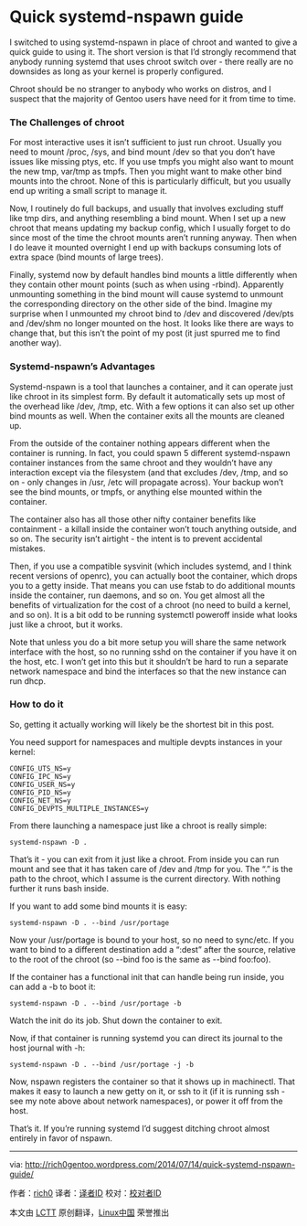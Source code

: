 Quick systemd-nspawn guide
================================================================================
I switched to using systemd-nspawn in place of chroot and wanted to give a quick guide to using it. The short version is that I’d strongly recommend that anybody running systemd that uses chroot switch over - there really are no downsides as long as your kernel is properly configured.

Chroot should be no stranger to anybody who works on distros, and I suspect that the majority of Gentoo users have need for it from time to time.

### The Challenges of chroot ###

For most interactive uses it isn’t sufficient to just run chroot. Usually you need to mount /proc, /sys, and bind mount /dev so that you don’t have issues like missing ptys, etc. If you use tmpfs you might also want to mount the new tmp, var/tmp as tmpfs. Then you might want to make other bind mounts into the chroot. None of this is particularly difficult, but you usually end up writing a small script to manage it.

Now, I routinely do full backups, and usually that involves excluding stuff like tmp dirs, and anything resembling a bind mount. When I set up a new chroot that means updating my backup config, which I usually forget to do since most of the time the chroot mounts aren’t running anyway. Then when I do leave it mounted overnight I end up with backups consuming lots of extra space (bind mounts of large trees).

Finally, systemd now by default handles bind mounts a little differently when they contain other mount points (such as when using -rbind). Apparently unmounting something in the bind mount will cause systemd to unmount the corresponding directory on the other side of the bind. Imagine my surprise when I unmounted my chroot bind to /dev and discovered /dev/pts and /dev/shm no longer mounted on the host. It looks like there are ways to change that, but this isn’t the point of my post (it just spurred me to find another way).

### Systemd-nspawn’s Advantages ###

Systemd-nspawn is a tool that launches a container, and it can operate just like chroot in its simplest form. By default it automatically sets up most of the overhead like /dev, /tmp, etc. With a few options it can also set up other bind mounts as well. When the container exits all the mounts are cleaned up.

From the outside of the container nothing appears different when the container is running. In fact, you could spawn 5 different systemd-nspawn container instances from the same chroot and they wouldn’t have any interaction except via the filesystem (and that excludes /dev, /tmp, and so on - only changes in /usr, /etc will propagate across). Your backup won’t see the bind mounts, or tmpfs, or anything else mounted within the container.

The container also has all those other nifty container benefits like containment - a killall inside the container won’t touch anything outside, and so on. The security isn’t airtight - the intent is to prevent accidental mistakes.  

Then, if you use a compatible sysvinit (which includes systemd, and I think recent versions of openrc), you can actually boot the container, which drops you to a getty inside. That means you can use fstab to do additional mounts inside the container, run daemons, and so on. You get almost all the benefits of virtualization for the cost of a chroot (no need to build a kernel, and so on). It is a bit odd to be running systemctl poweroff inside what looks just like a chroot, but it works.

Note that unless you do a bit more setup you will share the same network interface with the host, so no running sshd on the container if you have it on the host, etc. I won’t get into this but it shouldn’t be hard to run a separate network namespace and bind the interfaces so that the new instance can run dhcp.

### How to do it ###

So, getting it actually working will likely be the shortest bit in this post.

You need support for namespaces and multiple devpts instances in your kernel:

    CONFIG_UTS_NS=y
    CONFIG_IPC_NS=y
    CONFIG_USER_NS=y
    CONFIG_PID_NS=y
    CONFIG_NET_NS=y
    CONFIG_DEVPTS_MULTIPLE_INSTANCES=y

From there launching a namespace just like a chroot is really simple:

    systemd-nspawn -D .

That’s it - you can exit from it just like a chroot. From inside you can run mount and see that it has taken care of /dev and /tmp for you. The “.” is the path to the chroot, which I assume is the current directory. With nothing further it runs bash inside.

If you want to add some bind mounts it is easy:

    systemd-nspawn -D . --bind /usr/portage

Now your /usr/portage is bound to your host, so no need to sync/etc. If you want to bind to a different destination add a “:dest” after the source, relative to the root of the chroot (so --bind foo is the same as --bind foo:foo).

If the container has a functional init that can handle being run inside, you can add a -b to boot it:

    systemd-nspawn -D . --bind /usr/portage -b

Watch the init do its job. Shut down the container to exit.

Now, if that container is running systemd you can direct its journal to the host journal with -h:

    systemd-nspawn -D . --bind /usr/portage -j -b

Now, nspawn registers the container so that it shows up in machinectl. That makes it easy to launch a new getty on it, or ssh to it (if it is running ssh - see my note above about network namespaces), or power it off from the host.

That’s it. If you’re running systemd I’d suggest ditching chroot almost entirely in favor of nspawn.

--------------------------------------------------------------------------------

via: http://rich0gentoo.wordpress.com/2014/07/14/quick-systemd-nspawn-guide/

作者：[rich0][a]
译者：[译者ID](https://github.com/译者ID)
校对：[校对者ID](https://github.com/校对者ID)

本文由 [LCTT](https://github.com/LCTT/TranslateProject) 原创翻译，[Linux中国](http://linux.cn/) 荣誉推出

[a]:http://rich0gentoo.wordpress.com/